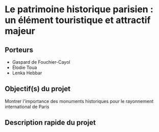# Le patrimoine historique parisien : un élément touristique et attractif majeur

## Porteurs

- Gaspard de Fouchier-Cayol
- Élodie Toua
- Lenka Hebbar

## Objectif(s) du projet

Montrer l'importance des monuments historiques pour le rayonnement international de Paris

## Description rapide du projet


